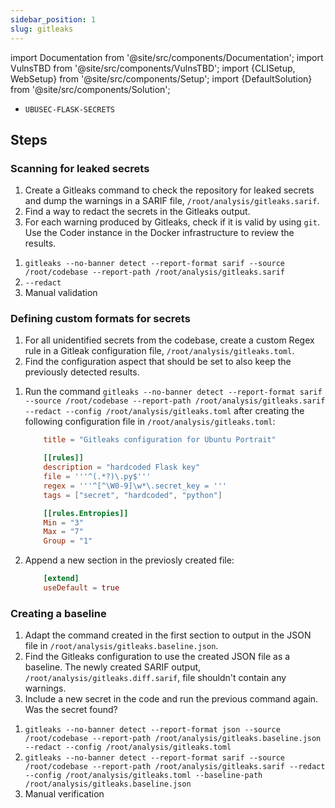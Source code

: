 ```yaml
---
sidebar_position: 1
slug: gitleaks
---
```


import Documentation from '@site/src/components/Documentation';
import VulnsTBD from '@site/src/components/VulnsTBD';
import {CLISetup, WebSetup} from '@site/src/components/Setup';
import {DefaultSolution} from '@site/src/components/Solution';

<VulnsTBD>

- `UBUSEC-FLASK-SECRETS`

</VulnsTBD>

<CLISetup software="Gitleaks" profile="static-analysis" container="static-analysers"/>

<WebSetup software="Coder" profile="static-analysis" link="http://127.0.0.1:8002" credentials="ossfortress"/>

<Documentation software="Gitleaks" link="https://github.com/gitleaks/gitleaks#readme"/>

## Steps

### Scanning for leaked secrets

1. Create a Gitleaks command to check the repository for leaked secrets and dump the warnings in a SARIF file, `/root/analysis/gitleaks.sarif`.
2. Find a way to redact the secrets in the Gitleaks output.
3. For each warning produced by Gitleaks, check if it is valid by using `git`. Use the Coder instance in the Docker infrastructure to review the results.

<DefaultSolution>

1. `gitleaks --no-banner detect --report-format sarif --source /root/codebase --report-path /root/analysis/gitleaks.sarif`
2. `--redact`
3. Manual validation

</DefaultSolution>

### Defining custom formats for secrets

1. For all unidentified secrets from the codebase, create a custom Regex rule in a Gitleak configuration file, `/root/analysis/gitleaks.toml`.
2. Find the configuration aspect that should be set to also keep the previously detected results.

<DefaultSolution>

1. Run the command `gitleaks --no-banner detect --report-format sarif --source /root/codebase --report-path /root/analysis/gitleaks.sarif --redact --config /root/analysis/gitleaks.toml` after creating the following configuration file in `/root/analysis/gitleaks.toml`:

    ```toml
        title = "Gitleaks configuration for Ubuntu Portrait"

        [[rules]]
        description = "hardcoded Flask key"
        file = '''^(.*?)\.py$'''
        regex = '''^[^\W0-9]\w*\.secret_key = '''
        tags = ["secret", "hardcoded", "python"]

        [[rules.Entropies]]
        Min = "3"
        Max = "7"
        Group = "1"
    ```

2. Append a new section in the previosly created file:

    ```toml
        [extend]
        useDefault = true
    ```

</DefaultSolution>

### Creating a baseline

1. Adapt the command created in the first section to output in the JSON file in `/root/analysis/gitleaks.baseline.json`.
2. Find the Gitleaks configuration to use the created JSON file as a baseline. The newly created SARIF output, `/root/analysis/gitleaks.diff.sarif`, file shouldn't contain any warnings.
3. Include a new secret in the code and run the previous command again. Was the secret found?

<DefaultSolution>

1. `gitleaks --no-banner detect --report-format json --source /root/codebase --report-path /root/analysis/gitleaks.baseline.json --redact --config /root/analysis/gitleaks.toml`
2. `gitleaks --no-banner detect --report-format sarif --source /root/codebase --report-path /root/analysis/gitleaks.sarif --redact --config /root/analysis/gitleaks.toml --baseline-path /root/analysis/gitleaks.baseline.json`
3. Manual verification

</DefaultSolution>
